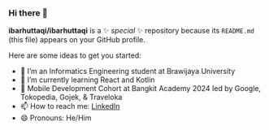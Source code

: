 ### Hi there 👋

**ibarhuttaqi/ibarhuttaqi** is a ✨ _special_ ✨ repository because its `README.md` (this file) appears on your GitHub profile.

Here are some ideas to get you started:

- 🔭 I’m an Informatics Engineering student at Brawijaya University
- 🌱 I’m currently learning React and Kotlin
- 👯 Mobile Development Cohort at Bangkit Academy 2024 Ied by Google, Tokopedia, Gojek, & Traveloka
- 📫 How to reach me: [LinkedIn](https://www.linkedin.com/in/ibar-huttaqi-700595261/)
- 😄 Pronouns: He/Him
